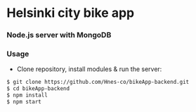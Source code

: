 # Helsinki city bike app

### Node.js server with MongoDB

### Usage
- Clone repository, install modules & run the server:

```bash
$ git clone https://github.com/Hnes-co/bikeApp-backend.git
$ cd bikeApp-backend
$ npm install
$ npm start
```
